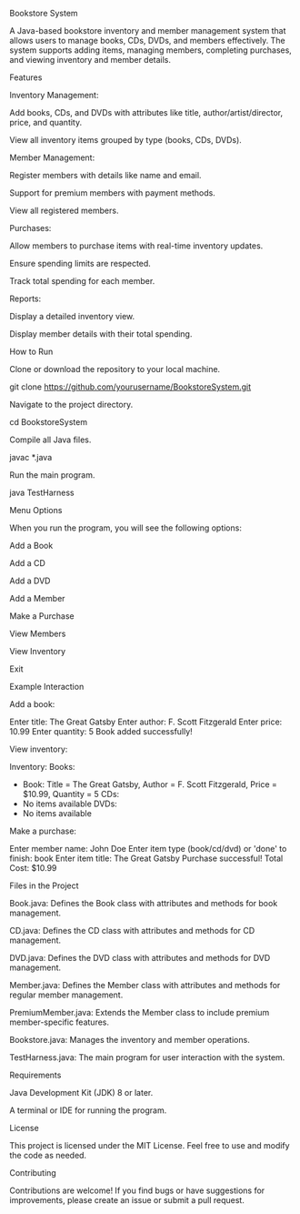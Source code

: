Bookstore System

A Java-based bookstore inventory and member management system that allows users to manage books, CDs, DVDs, and members effectively. The system supports adding items, managing members, completing purchases, and viewing inventory and member details.

Features

Inventory Management:

Add books, CDs, and DVDs with attributes like title, author/artist/director, price, and quantity.

View all inventory items grouped by type (books, CDs, DVDs).

Member Management:

Register members with details like name and email.

Support for premium members with payment methods.

View all registered members.

Purchases:

Allow members to purchase items with real-time inventory updates.

Ensure spending limits are respected.

Track total spending for each member.

Reports:

Display a detailed inventory view.

Display member details with their total spending.

How to Run

Clone or download the repository to your local machine.

git clone https://github.com/yourusername/BookstoreSystem.git

Navigate to the project directory.

cd BookstoreSystem

Compile all Java files.

javac *.java

Run the main program.

java TestHarness

Menu Options

When you run the program, you will see the following options:

Add a Book

Add a CD

Add a DVD

Add a Member

Make a Purchase

View Members

View Inventory

Exit

Example Interaction

Add a book:

Enter title: The Great Gatsby
Enter author: F. Scott Fitzgerald
Enter price: 10.99
Enter quantity: 5
Book added successfully!

View inventory:

Inventory:
Books:
- Book: Title = The Great Gatsby, Author = F. Scott Fitzgerald, Price = $10.99, Quantity = 5
CDs:
- No items available
DVDs:
- No items available

Make a purchase:

Enter member name: John Doe
Enter item type (book/cd/dvd) or 'done' to finish: book
Enter item title: The Great Gatsby
Purchase successful! Total Cost: $10.99

Files in the Project

Book.java: Defines the Book class with attributes and methods for book management.

CD.java: Defines the CD class with attributes and methods for CD management.

DVD.java: Defines the DVD class with attributes and methods for DVD management.

Member.java: Defines the Member class with attributes and methods for regular member management.

PremiumMember.java: Extends the Member class to include premium member-specific features.

Bookstore.java: Manages the inventory and member operations.

TestHarness.java: The main program for user interaction with the system.

Requirements

Java Development Kit (JDK) 8 or later.

A terminal or IDE for running the program.

License

This project is licensed under the MIT License. Feel free to use and modify the code as needed.

Contributing

Contributions are welcome! If you find bugs or have suggestions for improvements, please create an issue or submit a pull request.

